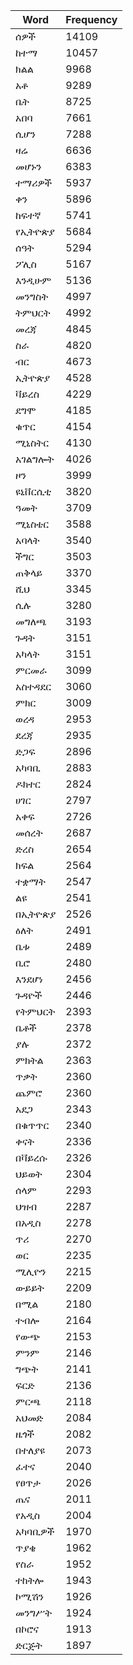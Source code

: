 
| Word | Frequency |
| -----| ------|
| ሰዎች |  14109 |
| ከተማ |  10457 |
| ክልል |  9968 |
| አቶ |  9289 |
| ቤት |  8725 |
| አበባ |  7661 |
| ሲሆን |  7288 |
| ዛሬ |  6636 |
| መሆኑን |  6383 |
| ተማሪዎች |  5937 |
| ቀን |  5896 |
| ከፍተኛ |  5741 |
| የኢትዮጵያ |  5684 |
| ሰዓት |  5294 |
| ፖሊስ |  5167 |
| እንዲሁም |  5136 |
| መንግስት |  4997 |
| ትምህርት |  4992 |
| መረጃ |  4845 |
| ስራ |  4820 |
| ብር |  4673 |
| ኢትዮጵያ |  4528 |
| ቫይረስ |  4229 |
| ደግሞ |  4185 |
| ቁጥር |  4154 |
| ሚኒስትር |  4130 |
| አገልግሎት |  4026 |
| ዞን |  3999 |
| ዩኒቨርሲቲ |  3820 |
| ዓመት |  3709 |
| ሚኒስቴር |  3588 |
| አባላት |  3540 |
| ችግር |  3503 |
| ጠቅላይ |  3370 |
| ሺህ |  3345 |
| ሲሉ |  3280 |
| መግለጫ |  3193 |
| ጉዳት |  3151 |
| አካላት |  3151 |
| ምርመራ |  3099 |
| አስተዳደር |  3060 |
| ምክር |  3009 |
| ወረዳ |  2953 |
| ደረጃ |  2935 |
| ድጋፍ |  2896 |
| አካባቢ |  2883 |
| ዶክተር |  2824 |
| ሀገር |  2797 |
| አቀፍ |  2726 |
| መሰረት |  2687 |
| ድረስ |  2654 |
| ክፍል |  2564 |
| ተቋማት |  2547 |
| ልዩ |  2541 |
| በኢትዮጵያ |  2526 |
| ዕለት |  2491 |
| ቤቱ |  2489 |
| ቢሮ |  2480 |
| እንደሆነ |  2456 |
| ጉዳዮች |  2446 |
| የትምህርት |  2393 |
| ቤቶች |  2378 |
| ያሉ |  2372 |
| ምክትል |  2363 |
| ጥቃት |  2360 |
| ጨምሮ |  2360 |
| አደጋ |  2343 |
| በቁጥጥር |  2340 |
| ቀናት |  2336 |
| በቫይረሱ |  2326 |
| ህይወት |  2304 |
| ሰላም |  2293 |
| ህዝብ |  2287 |
| በአዲስ |  2278 |
| ጥሪ |  2270 |
| ወር |  2235 |
| ሚሊዮን |  2215 |
| ውይይት |  2209 |
| በሚል |  2180 |
| ተብሎ |  2164 |
| የውጭ |  2153 |
| ምንም |  2146 |
| ግጭት |  2141 |
| ፍርድ |  2136 |
| ምርጫ |  2118 |
| አህመድ |  2084 |
| ዜጎች |  2082 |
| በተለያዩ |  2073 |
| ፈተና |  2040 |
| የፀጥታ |  2026 |
| ጤና |  2011 |
| የአዲስ |  2004 |
| አካባቢዎች |  1970 |
| ጥያቄ |  1962 |
| የስራ |  1952 |
| ተከትሎ |  1943 |
| ኮሚሽን |  1926 |
| መንግሥት |  1924 |
| በኮሮና |  1913 |
| ድርጅት |  1897 |